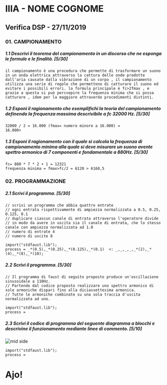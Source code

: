 # IIIA - NOME COGNOME

## Verifica DSP - 27/11/2019

### 01. CAMPIONAMENTO

##### 1.1 Descrivi il teorema del campionamento in un discorso che ne esponga le formule e le finalità. [5/30]

```
il campionamento è una procedura che permette di trasformare un suono in un onda elettrica attraverso la cattura delle onde prodotte dall'aria causate dalla vibrazione di un corpo , il campionamento utilizza una serie di regole che permettono di catturare il suono ed evitare i possibili errori. la formula principale è fc>2fmax , e grazie a questa si può percvepire la frequenza minima che si possa catturare , idem per la maggiore attraverdo procedimenti distinti.
```

##### 1.2 Esponi il ragionamento che esemplifichi la teoria del campionamento definendo la frequenza massima descrivibile a _fc 32000 Hz_. [5/30]

```
32000 / 2 = 16.000 (fmax= numero minore a 16.000) =
16.000>
```

##### 1.3 Esponi il ragionamento con il quale si calcola la frequenza di campionamento minima alla quale si deve misurare un suono avente spettro armonico di 7 componenti e fondamentale a _880Hz_. [5/30]

```
fc= 880 * 7 * 2 + 1 = 12321 
frequenza minima = fmax>fc/2 = 6120 > 6160,5
```

### 02. PROGRAMMAZIONE

##### 2.1 Scrivi il programma. [5/30]

```
// scrivi un programma che abbia quattro entrate
// ogni entrata rispettivamente di ampiezza normalizzata a 0.5, 0.25, 0.125, 0.1
// duplicare ciascun canale di entrata attraverso l'operatore divide
// in modo da avere in uscita sia il canale di entrata, che lo stesso canale con ampiezza normalizzata ad 1.0
// numero di entrate 4
// numero di uscite 8

import("stdfaust.lib");
process = _*(0.5),_*(0.25),_*(0.125),_*(0.1)  <: _,_,_,_,_*(2),_*(4),_*(8),_*(10);
```

##### 2.2 Scrivi il programma. [5/30]

```
// Il programma di faust di seguito proposto produce un'oscillazione sinusoidale a 110Hz.
// Partendo dal codice proposto realizzare uno spettro armonico di sole armoniche dispari fino alla diciassettesima armonica.
// Tutte le armoniche combinate su una sola traccia d'uscita normalizzata ad uno.

import("stdfaust.lib");
process =

```

##### 2.3 Scrivi il codice di programma del seguente diagramma a blocchi e descrivine il funzionamento mediante linee di commento. [5/10]

![mid side](https://github.com/LSSN/2019-11-22-3B-DSP/blob/master/process.svg)

```
import("stdfaust.lib");
process =
```

# Ajo!
